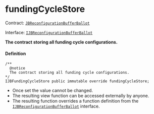 # fundingCycleStore

Contract: [`JBReconfigurationBufferBallot`](/docs/v4/deprecated/v2/contracts/or-ballots/jbreconfigurationbufferballot/README.md)

Interface: [`IJBReconfigurationBufferBallot`](/docs/v4/deprecated/v2/interfaces/ijbfundingcycleballot.md)

**The contract storing all funding cycle configurations.**

#### Definition

```
/**
  @notice
  The contract storing all funding cycle configurations.
*/
IJBFundingCycleStore public immutable override fundingCycleStore;
```

* Once set the value cannot be changed.
* The resulting view function can be accessed externally by anyone.
* The resulting function overrides a function definition from the [`IJBReconfigurationBufferBallot`](/docs/v4/deprecated/v2/interfaces/ijbreconfigurationbufferballot.md) interface.
